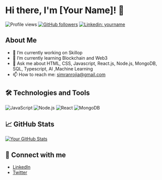 # Hi there, I'm [Your Name]! 👋

![Profile views](https://gpvc.arturio.dev/SimranRojia)
[![GitHub followers](https://img.shields.io/github/followers/SimranRojia?label=Follow&style=social)](https://github.com/SimranRojia/?tab=follow)
[![Linkedin: yourname](https://img.shields.io/badge/-yourname-blue?style=flat-square&logo=Linkedin&logoColor=white&link=https://www.linkedin.com/in/yourname/)](https://www.linkedin.com/in/yourname/)

## About Me

- 🔭 I’m currently working on Skillop
- 🌱 I’m currently learning Blockchain and Web3
- 💬 Ask me about HTML, CSS, Javascript, React.js, Node.js, MongoDB, SQL, Typescript, AI ,Machine Learning
- 📫 How to reach me: simranrojia@gmail.com


## 🛠️ Technologies and Tools

![JavaScript](https://img.shields.io/badge/-JavaScript-black?style=flat-square&logo=javascript)
![Node.js](https://img.shields.io/badge/-Node.js-black?style=flat-square&logo=node.js)
![React](https://img.shields.io/badge/-React-black?style=flat-square&logo=react)
![MongoDB](https://img.shields.io/badge/-MongoDB-black?style=flat-square&logo=mongodb)

## 📈 GitHub Stats

[![Your GitHub Stats](https://github-readme-stats.vercel.app/api?SimranRojia=SimranRojia&show_icons=true&hide=issues&hide_title=true)](https://github.com/SimranRojia)

## 🔗 Connect with me

- [LinkedIn](https://www.linkedin.com/in/simran-rojia/)
- [Twitter](https://twitter.com/SimranRojia2284)

